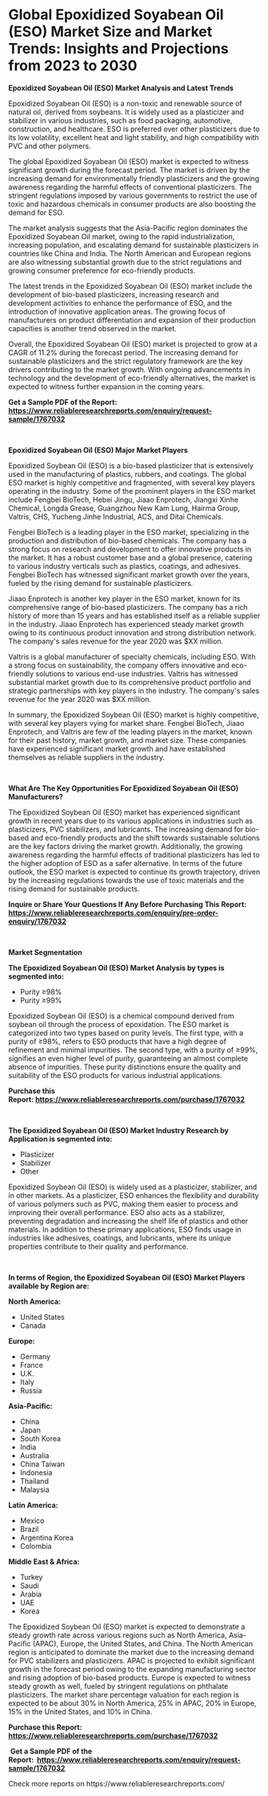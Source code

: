 <p><h1>Global Epoxidized Soyabean Oil (ESO) Market Size and Market Trends: Insights and Projections from 2023 to 2030</h1></p><p><strong>Epoxidized Soyabean Oil (ESO) Market Analysis and Latest Trends</strong></p>
<p><p>Epoxidized Soyabean Oil (ESO) is a non-toxic and renewable source of natural oil, derived from soybeans. It is widely used as a plasticizer and stabilizer in various industries, such as food packaging, automotive, construction, and healthcare. ESO is preferred over other plasticizers due to its low volatility, excellent heat and light stability, and high compatibility with PVC and other polymers.</p><p>The global Epoxidized Soyabean Oil (ESO) market is expected to witness significant growth during the forecast period. The market is driven by the increasing demand for environmentally friendly plasticizers and the growing awareness regarding the harmful effects of conventional plasticizers. The stringent regulations imposed by various governments to restrict the use of toxic and hazardous chemicals in consumer products are also boosting the demand for ESO.</p><p>The market analysis suggests that the Asia-Pacific region dominates the Epoxidized Soyabean Oil market, owing to the rapid industrialization, increasing population, and escalating demand for sustainable plasticizers in countries like China and India. The North American and European regions are also witnessing substantial growth due to the strict regulations and growing consumer preference for eco-friendly products.</p><p>The latest trends in the Epoxidized Soyabean Oil (ESO) market include the development of bio-based plasticizers, increasing research and development activities to enhance the performance of ESO, and the introduction of innovative application areas. The growing focus of manufacturers on product differentiation and expansion of their production capacities is another trend observed in the market.</p><p>Overall, the Epoxidized Soyabean Oil (ESO) market is projected to grow at a CAGR of 11.2% during the forecast period. The increasing demand for sustainable plasticizers and the strict regulatory framework are the key drivers contributing to the market growth. With ongoing advancements in technology and the development of eco-friendly alternatives, the market is expected to witness further expansion in the coming years.</p></p>
<p><strong>Get a Sample PDF of the Report:&nbsp; <a href="https://www.reliableresearchreports.com/enquiry/request-sample/1767032">https://www.reliableresearchreports.com/enquiry/request-sample/1767032</a></strong></p>
<p>&nbsp;</p>
<p><strong>Epoxidized Soyabean Oil (ESO) Major Market Players</strong></p>
<p><p>Epoxidized Soybean Oil (ESO) is a bio-based plasticizer that is extensively used in the manufacturing of plastics, rubbers, and coatings. The global ESO market is highly competitive and fragmented, with several key players operating in the industry. Some of the prominent players in the ESO market include Fengbei BioTech, Hebei Jingu, Jiaao Enprotech, Jiangxi Xinhe Chemical, Longda Grease, Guangzhou New Kam Lung, Hairma Group, Valtris, CHS, Yucheng Jinhe Industrial, ACS, and Ditai Chemicals.</p><p>Fengbei BioTech is a leading player in the ESO market, specializing in the production and distribution of bio-based chemicals. The company has a strong focus on research and development to offer innovative products in the market. It has a robust customer base and a global presence, catering to various industry verticals such as plastics, coatings, and adhesives. Fengbei BioTech has witnessed significant market growth over the years, fueled by the rising demand for sustainable plasticizers.</p><p>Jiaao Enprotech is another key player in the ESO market, known for its comprehensive range of bio-based plasticizers. The company has a rich history of more than 15 years and has established itself as a reliable supplier in the industry. Jiaao Enprotech has experienced steady market growth owing to its continuous product innovation and strong distribution network. The company's sales revenue for the year 2020 was $XX million.</p><p>Valtris is a global manufacturer of specialty chemicals, including ESO. With a strong focus on sustainability, the company offers innovative and eco-friendly solutions to various end-use industries. Valtris has witnessed substantial market growth due to its comprehensive product portfolio and strategic partnerships with key players in the industry. The company's sales revenue for the year 2020 was $XX million.</p><p>In summary, the Epoxidized Soybean Oil (ESO) market is highly competitive, with several key players vying for market share. Fengbei BioTech, Jiaao Enprotech, and Valtris are few of the leading players in the market, known for their past history, market growth, and market size. These companies have experienced significant market growth and have established themselves as reliable suppliers in the industry.</p></p>
<p>&nbsp;</p>
<p><strong>What Are The Key Opportunities For Epoxidized Soyabean Oil (ESO) Manufacturers?</strong></p>
<p><p>The Epoxidized Soybean Oil (ESO) market has experienced significant growth in recent years due to its various applications in industries such as plasticizers, PVC stabilizers, and lubricants. The increasing demand for bio-based and eco-friendly products and the shift towards sustainable solutions are the key factors driving the market growth. Additionally, the growing awareness regarding the harmful effects of traditional plasticizers has led to the higher adoption of ESO as a safer alternative. In terms of the future outlook, the ESO market is expected to continue its growth trajectory, driven by the increasing regulations towards the use of toxic materials and the rising demand for sustainable products.</p></p>
<p><strong>Inquire or Share Your Questions If Any Before Purchasing This Report: <a href="https://www.reliableresearchreports.com/enquiry/pre-order-enquiry/1767032">https://www.reliableresearchreports.com/enquiry/pre-order-enquiry/1767032</a></strong></p>
<p>&nbsp;</p>
<p><strong>Market Segmentation</strong></p>
<p><strong>The Epoxidized Soyabean Oil (ESO) Market Analysis by types is segmented into:</strong></p>
<p><ul><li>Purity ≥98%</li><li>Purity ≥99%</li></ul></p>
<p><p>Epoxidized Soybean Oil (ESO) is a chemical compound derived from soybean oil through the process of epoxidation. The ESO market is categorized into two types based on purity levels. The first type, with a purity of ≥98%, refers to ESO products that have a high degree of refinement and minimal impurities. The second type, with a purity of ≥99%, signifies an even higher level of purity, guaranteeing an almost complete absence of impurities. These purity distinctions ensure the quality and suitability of the ESO products for various industrial applications.</p></p>
<p><strong>Purchase this Report:&nbsp;<a href="https://www.reliableresearchreports.com/purchase/1767032">https://www.reliableresearchreports.com/purchase/1767032</a></strong></p>
<p>&nbsp;</p>
<p><strong>The Epoxidized Soyabean Oil (ESO) Market Industry Research by Application is segmented into:</strong></p>
<p><ul><li>Plasticizer</li><li>Stabilizer</li><li>Other</li></ul></p>
<p><p>Epoxidized Soybean Oil (ESO) is widely used as a plasticizer, stabilizer, and in other markets. As a plasticizer, ESO enhances the flexibility and durability of various polymers such as PVC, making them easier to process and improving their overall performance. ESO also acts as a stabilizer, preventing degradation and increasing the shelf life of plastics and other materials. In addition to these primary applications, ESO finds usage in industries like adhesives, coatings, and lubricants, where its unique properties contribute to their quality and performance.</p></p>
<p>&nbsp;</p>
<p><strong>In terms of Region, the Epoxidized Soyabean Oil (ESO) Market Players available by Region are:</strong></p>
<p>
    <p> <strong> North America: </strong>
        <ul>
            <li>United States</li>
            <li>Canada</li>
        </ul>
        </p> 
    <p> <strong> Europe: </strong>
        <ul>
            <li>Germany</li>
            <li>France</li>
            <li>U.K.</li>
            <li>Italy</li>
            <li>Russia</li>
        </ul>
        </p> 
    <p> <strong> Asia-Pacific: </strong>
        <ul>
            <li>China</li>
            <li>Japan</li>
            <li>South Korea</li>
            <li>India</li>
            <li>Australia</li>
            <li>China Taiwan</li>
            <li>Indonesia</li>
            <li>Thailand</li>
            <li>Malaysia</li>
        </ul>
        </p> 
    <p> <strong> Latin America: </strong>
        <ul>
            <li>Mexico</li>
            <li>Brazil</li>
            <li>Argentina Korea</li>
            <li>Colombia</li>
        </ul>
        </p> 
    <p> <strong> Middle East & Africa: </strong>
        <ul>
            <li>Turkey</li>
            <li>Saudi</li>
            <li>Arabia</li>
            <li>UAE</li>
            <li>Korea</li>
        </ul>
    </p>
    </p>
<p><p>The Epoxidized Soybean Oil (ESO) market is expected to demonstrate a steady growth rate across various regions such as North America, Asia-Pacific (APAC), Europe, the United States, and China. The North American region is anticipated to dominate the market due to the increasing demand for PVC stabilizers and plasticizers. APAC is projected to exhibit significant growth in the forecast period owing to the expanding manufacturing sector and rising adoption of bio-based products. Europe is expected to witness steady growth as well, fueled by stringent regulations on phthalate plasticizers. The market share percentage valuation for each region is expected to be about 30% in North America, 25% in APAC, 20% in Europe, 15% in the United States, and 10% in China.</p></p>
<p><strong>Purchase this Report: <a href="https://www.reliableresearchreports.com/purchase/1767032">https://www.reliableresearchreports.com/purchase/1767032</a></strong></p>
<p>&nbsp;<strong>Get a Sample PDF of the Report:&nbsp;&nbsp;<a href="https://www.reliableresearchreports.com/enquiry/request-sample/1767032">https://www.reliableresearchreports.com/enquiry/request-sample/1767032</a></strong></p>
<p><strong></strong></p>
<p>Check more reports on https://www.reliableresearchreports.com/</p>